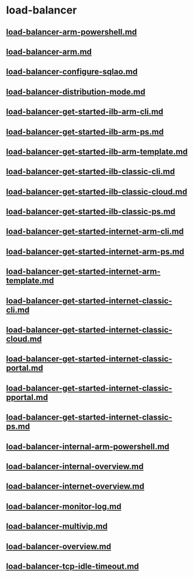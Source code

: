 # load-balancer
## [load-balancer-arm-powershell.md](load-balancer-arm-powershell.md)
## [load-balancer-arm.md](load-balancer-arm.md)
## [load-balancer-configure-sqlao.md](load-balancer-configure-sqlao.md)
## [load-balancer-distribution-mode.md](load-balancer-distribution-mode.md)
## [load-balancer-get-started-ilb-arm-cli.md](load-balancer-get-started-ilb-arm-cli.md)
## [load-balancer-get-started-ilb-arm-ps.md](load-balancer-get-started-ilb-arm-ps.md)
## [load-balancer-get-started-ilb-arm-template.md](load-balancer-get-started-ilb-arm-template.md)
## [load-balancer-get-started-ilb-classic-cli.md](load-balancer-get-started-ilb-classic-cli.md)
## [load-balancer-get-started-ilb-classic-cloud.md](load-balancer-get-started-ilb-classic-cloud.md)
## [load-balancer-get-started-ilb-classic-ps.md](load-balancer-get-started-ilb-classic-ps.md)
## [load-balancer-get-started-internet-arm-cli.md](load-balancer-get-started-internet-arm-cli.md)
## [load-balancer-get-started-internet-arm-ps.md](load-balancer-get-started-internet-arm-ps.md)
## [load-balancer-get-started-internet-arm-template.md](load-balancer-get-started-internet-arm-template.md)
## [load-balancer-get-started-internet-classic-cli.md](load-balancer-get-started-internet-classic-cli.md)
## [load-balancer-get-started-internet-classic-cloud.md](load-balancer-get-started-internet-classic-cloud.md)
## [load-balancer-get-started-internet-classic-portal.md](load-balancer-get-started-internet-classic-portal.md)
## [load-balancer-get-started-internet-classic-pportal.md](load-balancer-get-started-internet-classic-pportal.md)
## [load-balancer-get-started-internet-classic-ps.md](load-balancer-get-started-internet-classic-ps.md)
## [load-balancer-internal-arm-powershell.md](load-balancer-internal-arm-powershell.md)
## [load-balancer-internal-overview.md](load-balancer-internal-overview.md)
## [load-balancer-internet-overview.md](load-balancer-internet-overview.md)
## [load-balancer-monitor-log.md](load-balancer-monitor-log.md)
## [load-balancer-multivip.md](load-balancer-multivip.md)
## [load-balancer-overview.md](load-balancer-overview.md)
## [load-balancer-tcp-idle-timeout.md](load-balancer-tcp-idle-timeout.md)
